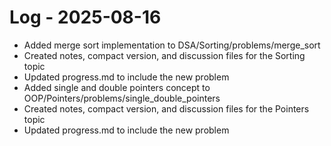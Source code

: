 # Log - 2025-08-16

- Added merge sort implementation to DSA/Sorting/problems/merge_sort
- Created notes, compact version, and discussion files for the Sorting topic
- Updated progress.md to include the new problem
- Added single and double pointers concept to OOP/Pointers/problems/single_double_pointers
- Created notes, compact version, and discussion files for the Pointers topic
- Updated progress.md to include the new problem